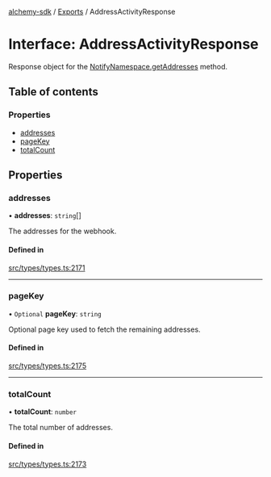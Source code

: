[alchemy-sdk](../README.md) / [Exports](../modules.md) / AddressActivityResponse

# Interface: AddressActivityResponse

Response object for the [NotifyNamespace.getAddresses](../classes/NotifyNamespace.md#getaddresses) method.

## Table of contents

### Properties

- [addresses](AddressActivityResponse.md#addresses)
- [pageKey](AddressActivityResponse.md#pagekey)
- [totalCount](AddressActivityResponse.md#totalcount)

## Properties

### addresses

• **addresses**: `string`[]

The addresses for the webhook.

#### Defined in

[src/types/types.ts:2171](https://github.com/alchemyplatform/alchemy-sdk-js/blob/340ad5a/src/types/types.ts#L2171)

___

### pageKey

• `Optional` **pageKey**: `string`

Optional page key used to fetch the remaining addresses.

#### Defined in

[src/types/types.ts:2175](https://github.com/alchemyplatform/alchemy-sdk-js/blob/340ad5a/src/types/types.ts#L2175)

___

### totalCount

• **totalCount**: `number`

The total number of addresses.

#### Defined in

[src/types/types.ts:2173](https://github.com/alchemyplatform/alchemy-sdk-js/blob/340ad5a/src/types/types.ts#L2173)
